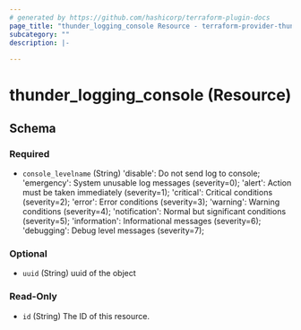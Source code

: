 ```yaml
---
# generated by https://github.com/hashicorp/terraform-plugin-docs
page_title: "thunder_logging_console Resource - terraform-provider-thunder"
subcategory: ""
description: |-
  
---
```


# thunder_logging_console (Resource)





<!-- schema generated by tfplugindocs -->
## Schema

### Required

- `console_levelname` (String) 'disable': Do not send log to console; 'emergency': System unusable log messages      (severity=0); 'alert': Action must be taken immediately  (severity=1); 'critical': Critical conditions               (severity=2); 'error': Error conditions                  (severity=3); 'warning': Warning conditions                (severity=4); 'notification': Normal but significant conditions (severity=5); 'information': Informational messages            (severity=6); 'debugging': Debug level messages              (severity=7);

### Optional

- `uuid` (String) uuid of the object

### Read-Only

- `id` (String) The ID of this resource.


